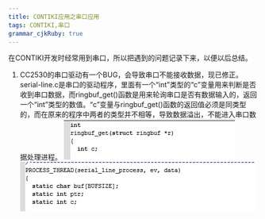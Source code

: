 ```yaml
---
title: CONTIKI应用之串口应用 
tags: CONTIKI,串口
grammar_cjkRuby: true
---
```



在CONTIKI开发时经常用到串口，所以把遇到的问题记录下来，以便以后总结。

 1. CC2530的串口驱动有一个BUG，会导致串口不能接收数据，现已修正。serial-line.c是串口的驱动程序，里面有一个“int”类型的“c”变量用来判断是否收到串口数据，而ringbuf_get()函数是用来轮询串口是否有数据输入的，返回一个“int”类型的数值。“c”变量与ringbuf_get()函数的返回值必须是同类型的，而在原来的程序中两者的类型并不相等，导致数据溢出，不能进入串口数据处理进程。
![CC2530平台串口BUG_1][1]![CC2530平台串口BUG_2][2]


  [1]: ./images/CC2530%E5%B9%B3%E5%8F%B0%E4%B8%B2%E5%8F%A3BUG_1.jpg "CC2530平台串口BUG_1.jpg"
  [2]: ./images/CC2530%E5%B9%B3%E5%8F%B0%E4%B8%B2%E5%8F%A3BUG_2.jpg "CC2530平台串口BUG_2.jpg"